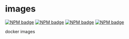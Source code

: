 # images

[![NPM badge](https://img.shields.io/docker/v/ruanjf/zipkin.svg?label=Zipkin)](https://hub.docker.com/r/ruanjf/zipkin)
[![NPM badge](https://img.shields.io/docker/v/ruanjf/elasticsearch-head.svg?label=elasticsearch-head)](https://hub.docker.com/r/ruanjf/elasticsearch-head)
[![NPM badge](https://img.shields.io/docker/v/ruanjf/nfs-ganesha.svg?label=NFS)](https://hub.docker.com/r/ruanjf/nfs-ganesha)
[![NPM badge](https://img.shields.io/docker/v/ruanjf/openssh-server.svg?label=Openssh-server)](https://hub.docker.com/r/ruanjf/openssh-server)


docker images
